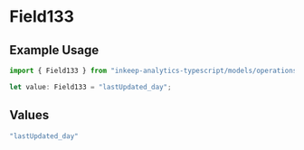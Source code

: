 # Field133

## Example Usage

```typescript
import { Field133 } from "inkeep-analytics-typescript/models/operations";

let value: Field133 = "lastUpdated_day";
```

## Values

```typescript
"lastUpdated_day"
```